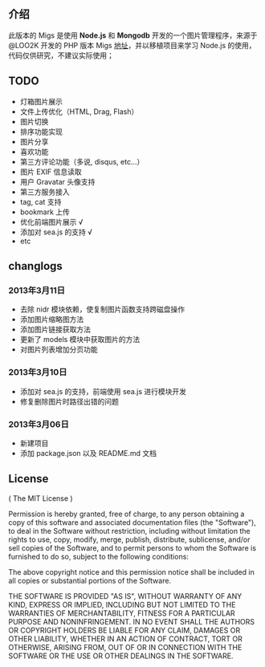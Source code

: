 ## 介绍

此版本的 Migs 是使用 **Node.js** 和 **Mongodb** 开发的一个图片管理程序，来源于 @LOO2K 开发的 PHP 版本 Migs [地址](http://loo2k.com/blog/sae-migs/)，并以移植项目来学习 Node.js 的使用，代码仅供研究，不建议实际使用；

## TODO

- 灯箱图片展示
- 文件上传优化（HTML, Drag, Flash）
- 图片切换
- 排序功能实现
- 图片分享
- 喜欢功能
- 第三方评论功能（多说, disqus, etc...）
- 图片 EXIF 信息读取
- 用户 Gravatar 头像支持
- 第三方服务接入
- tag, cat 支持
- bookmark 上传
- 优化前端图片展示 √
- 添加对 sea.js 的支持 √
- etc

## changlogs

### 2013年3月11日

 - 去除 nidr 模块依赖，使复制图片函数支持跨磁盘操作
 - 添加图片缩略图方法
 - 添加图片链接获取方法
 - 更新了 models 模块中获取图片的方法
 - 对图片列表增加分页功能

### 2013年3月10日

 - 添加对 sea.js 的支持，前端使用 sea.js 进行模块开发
 - 修复删除图片时路径出错的问题

### 2013年3月06日

 - 新建项目
 - 添加 package.json 以及 README.md 文档

## License

( The MIT License )

Permission is hereby granted, free of charge, to any person obtaining
a copy of this software and associated documentation files (the
"Software"), to deal in the Software without restriction, including
without limitation the rights to use, copy, modify, merge, publish,
distribute, sublicense, and/or sell copies of the Software, and to
permit persons to whom the Software is furnished to do so, subject to
the following conditions:

The above copyright notice and this permission notice shall be
included in all copies or substantial portions of the Software.

THE SOFTWARE IS PROVIDED "AS IS", WITHOUT WARRANTY OF ANY KIND,
EXPRESS OR IMPLIED, INCLUDING BUT NOT LIMITED TO THE WARRANTIES OF
MERCHANTABILITY, FITNESS FOR A PARTICULAR PURPOSE AND
NONINFRINGEMENT. IN NO EVENT SHALL THE AUTHORS OR COPYRIGHT HOLDERS BE
LIABLE FOR ANY CLAIM, DAMAGES OR OTHER LIABILITY, WHETHER IN AN ACTION
OF CONTRACT, TORT OR OTHERWISE, ARISING FROM, OUT OF OR IN CONNECTION
WITH THE SOFTWARE OR THE USE OR OTHER DEALINGS IN THE SOFTWARE.
